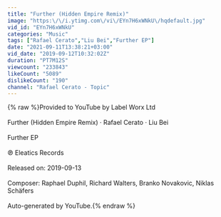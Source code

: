 ```yaml
---
title: "Further (Hidden Empire Remix)"
image: "https:\/\/i.ytimg.com\/vi\/EYn7H6xWNkU\/hqdefault.jpg"
vid_id: "EYn7H6xWNkU"
categories: "Music"
tags: ["Rafael Cerato","Liu Bei","Further EP"]
date: "2021-09-11T13:38:21+03:00"
vid_date: "2019-09-12T10:32:02Z"
duration: "PT7M12S"
viewcount: "233843"
likeCount: "5089"
dislikeCount: "190"
channel: "Rafael Cerato - Topic"
---
```

{% raw %}Provided to YouTube by Label Worx Ltd<br /><br />Further (Hidden Empire Remix) · Rafael Cerato · Liu Bei<br /><br />Further EP<br /><br />℗ Eleatics Records<br /><br />Released on: 2019-09-13<br /><br />Composer: Raphael Duphil, Richard Walters, Branko Novakovic, Niklas Schäfers<br /><br />Auto-generated by YouTube.{% endraw %}
